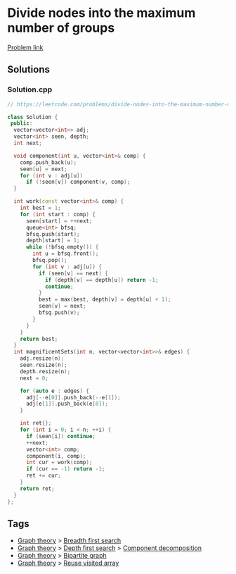 # Divide nodes into the maximum number of groups

[Problem link](https://leetcode.com/problems/divide-nodes-into-the-maximum-number-of-groups/)

## Solutions


### Solution.cpp
```cpp
// https://leetcode.com/problems/divide-nodes-into-the-maximum-number-of-groups/

class Solution {
 public:
  vector<vector<int>> adj;
  vector<int> seen, depth;
  int next;

  void component(int u, vector<int>& comp) {
    comp.push_back(u);
    seen[u] = next;
    for (int v : adj[u])
      if (!seen[v]) component(v, comp);
  }

  int work(const vector<int>& comp) {
    int best = 1;
    for (int start : comp) {
      seen[start] = ++next;
      queue<int> bfsq;
      bfsq.push(start);
      depth[start] = 1;
      while (!bfsq.empty()) {
        int u = bfsq.front();
        bfsq.pop();
        for (int v : adj[u]) {
          if (seen[v] == next) {
            if (depth[v] == depth[u]) return -1;
            continue;
          }
          best = max(best, depth[v] = depth[u] + 1);
          seen[v] = next;
          bfsq.push(v);
        }
      }
    }
    return best;
  }
  int magnificentSets(int n, vector<vector<int>>& edges) {
    adj.resize(n);
    seen.resize(n);
    depth.resize(n);
    next = 0;

    for (auto e : edges) {
      adj[--e[0]].push_back(--e[1]);
      adj[e[1]].push_back(e[0]);
    }

    int ret{};
    for (int i = 0; i < n; ++i) {
      if (seen[i]) continue;
      ++next;
      vector<int> comp;
      component(i, comp);
      int cur = work(comp);
      if (cur == -1) return -1;
      ret += cur;
    }
    return ret;
  }
};
```
## Tags

* [Graph theory](/README.md#Graph_theory) > [Breadth first search](/README.md#Graph_theory-Breadth_first_search)
* [Graph theory](/README.md#Graph_theory) > [Depth first search](/README.md#Graph_theory-Depth_first_search) > [Component decomposition](/README.md#Graph_theory-Depth_first_search-Component_decomposition)
* [Graph theory](/README.md#Graph_theory) > [Bipartite graph](/README.md#Graph_theory-Bipartite_graph)
* [Graph theory](/README.md#Graph_theory) > [Reuse visited array](/README.md#Graph_theory-Reuse_visited_array)
